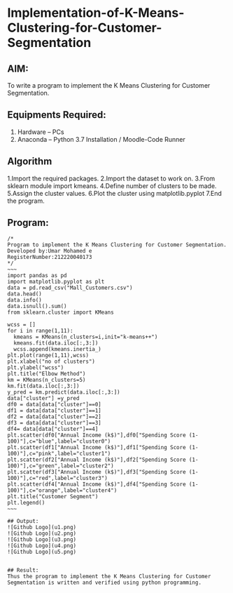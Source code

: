# Implementation-of-K-Means-Clustering-for-Customer-Segmentation

## AIM:
To write a program to implement the K Means Clustering for Customer Segmentation.

## Equipments Required:
1. Hardware – PCs
2. Anaconda – Python 3.7 Installation / Moodle-Code Runner

## Algorithm
1.Import the required packages.
2.Import the dataset to work on.
3.From sklearn module import kmeans.
4.Define number of clusters to be made.
5.Assign the cluster values.
6.Plot the cluster using matplotlib.pyplot
7.End the program. 

## Program:
```
/*
Program to implement the K Means Clustering for Customer Segmentation.
Developed by:Umar Mohamed e 
RegisterNumber:212220040173  
*/
~~~
import pandas as pd
import matplotlib.pyplot as plt
data = pd.read_csv("Mall_Customers.csv")
data.head()
data.info()
data.isnull().sum()
from sklearn.cluster import KMeans

wcss = []
for i in range(1,11):
  kmeans = KMeans(n_clusters=i,init="k-means++")
  kmeans.fit(data.iloc[:,3:])
  wcss.append(kmeans.inertia_)
plt.plot(range(1,11),wcss)
plt.xlabel("no of clusters")
plt.ylabel("wcss")
plt.title("Elbow Method")
km = KMeans(n_clusters=5)
km.fit(data.iloc[:,3:])
y_pred = km.predict(data.iloc[:,3:])
data["cluster"] =y_pred
df0 = data[data["cluster"]==0]
df1 = data[data["cluster"]==1]
df2 = data[data["cluster"]==2]
df3 = data[data["cluster"]==3]
df4= data[data["cluster"]==4]
plt.scatter(df0["Annual Income (k$)"],df0["Spending Score (1-100)"],c="blue",label="cluster0")
plt.scatter(df1["Annual Income (k$)"],df1["Spending Score (1-100)"],c="pink",label="cluster1")
plt.scatter(df2["Annual Income (k$)"],df2["Spending Score (1-100)"],c="green",label="cluster2")
plt.scatter(df3["Annual Income (k$)"],df3["Spending Score (1-100)"],c="red",label="cluster3")
plt.scatter(df4["Annual Income (k$)"],df4["Spending Score (1-100)"],c="orange",label="cluster4")
plt.title("Customer Segment")
plt.legend()
~~~

## Output:
![Github Logo](u1.png)
![Github Logo](u2.png)
![Github Logo](u3.png)
![Github Logo](u4.png)
![Github Logo](u5.png)


## Result:
Thus the program to implement the K Means Clustering for Customer Segmentation is written and verified using python programming.
